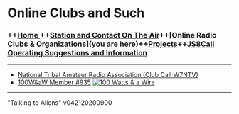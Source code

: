 
# Online Clubs and Such

### ++[Home ](index.md) ++[Station and Contact On The Air](ontheair.md)++[Online Radio Clubs & Organizations](you are here)++[Projects](projects.md)++[JS8Call Operating Suggestions and Information](js8opsuggestions.md)
---

-   [National Tribal Amateur Radio Association (Club Call W7NTV)](https://www.facebook.com/NatlTribalHam/)
-    [100W&aW Member #935](https://bit.ly/2XOV0nl)
[![100 Watts & a Wire](https://i.postimg.cc/Gpb6QKpB/Asset-22-8x-8.png)](https://bit.ly/2XOV0nl)

---
  "Talking to Aliens"
v042120200900
<!--stackedit_data:
eyJoaXN0b3J5IjpbLTE2MjI4MDY3MjYsMTU2Mjc3OTE2M119
-->